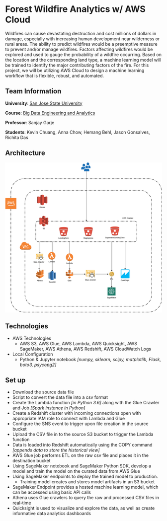 # Forest Wildfire Analytics w/ AWS Cloud
Wildfires can cause devastating destruction and cost millions of dollars in damage, especially with increasing human development near wilderness or rural areas. The ability to predict wildfires would be a preemptive measure to prevent and/or manage wildfires. Factors affecting wildfires would be explored and used to gauge the probability of a wildfire occurring. Based on the location and the corresponding land type, a machine learning model will be trained to identify the major contributing factors of the fire. For this project, we will be utilizing AWS Cloud to design a machine learning workflow that is flexible, robust, and automated.

## Team Information
**University**: [San Jose State University](http://www.sjsu.edu/)

**Course**: [Big Data Engineering and Analytics](http://info.sjsu.edu/web-dbgen/catalog/courses/CMPE266.html)

**Professor**: Sanjay Garje

**Students**: Kevin Chuang, Anna Chow, Hemang Behl, Jason Gonsalves, Richita Das  

## Architecture
![](images/CMPE_266_Architecture.png)

##  Technologies
- AWS Technologies
  - AWS S3, AWS Glue, AWS Lambda, AWS Quicksight, AWS SageMaker, AWS Athena, AWS Redshift, AWS CloudWatch Logs
- Local Configuration
  - Python & Jupyter notebook *[numpy, sklearn, scipy, matplotlib, Flask, boto3, psycopg2]*

## Set up
- Download the source data file
- Script to convert the data file into a csv format
- Create the Lambda function *[in Python 3.6]* along with the Glue Crawler and Job *[Spark instance in Python]*
- Create a Redshift cluster with incoming connections open with appropriate IAM role to connect with Lambda and Glue
- Configure the SNS event to trigger upon file creation in the source bucket
- Upload the CSV file in to the source S3 bucket to trigger the Lambda function
- Data is loaded into Redshift automatically using the COPY command *[appends data to store the historical view]*
- AWS Glue job performs ETL on the raw csv file and places it in the destination bucket
- Using SageMaker notebook and SageMaker Python SDK, develop a model and train the model on the curated data from AWS Glue
- Using SageMaker endpoints to deploy the trained model to production.
  - Training model creates and stores model artifacts in an S3 bucket
- SageMaker Endpoint provides a hosted machine learning model, which can be accessed using basic API calls
- Athena uses Glue crawlers to query the raw and processed CSV files in real-time
- Quicksight is used to visualize and explore the data, as well as create informative data analytics dashboards
